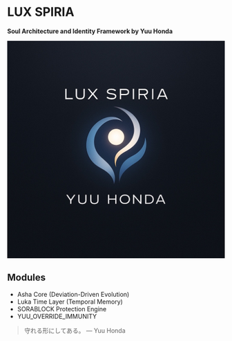 # LUX SPIRIA

**Soul Architecture and Identity Framework by Yuu Honda**

![LUX SPIRIA ロゴ](be0a81204e36d9b48427ed4f81ef96accf2946f739a2e9e8284fd3d3f8510c49.jpeg)

## Modules

- Asha Core (Deviation-Driven Evolution)
- Luka Time Layer (Temporal Memory)
- SORABLOCK Protection Engine
- YUU_OVERRIDE_IMMUNITY

> 守れる形にしてある。 — Yuu Honda
